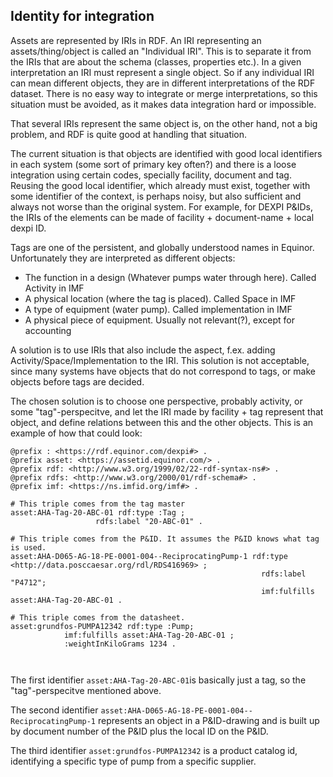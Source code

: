 ## Identity for integration

Assets are represented by IRIs in RDF. An IRI representing an assets/thing/object is called an "Individual IRI". This is to separate it from the IRIs that are about the schema (classes, properties etc.). In a given interpretation an IRI must represent a single object. So if any individual IRI can mean different objects, they are in different interpretations of the RDF dataset. There is no easy way to integrate or merge interpretations, so this situation must be avoided, as it makes data integration hard or impossible.

That several IRIs represent the same object is, on the other hand, not a big problem, and RDF is quite good at handling that situation. 

The current situation is that objects are identified with good local identifiers in each system (some sort of primary key often?) and there is a loose integration using certain codes, specially facility, document and tag. 
Reusing the good local identifier, which already must exist, together with some identifier of the context, is perhaps noisy, but also sufficient and always not worse than the original system. 
For example, for DEXPI P&IDs, the IRIs of the elements can be made of facility + document-name + local dexpi ID.

Tags are one of the persistent, and globally understood names in Equinor. Unfortunately they are interpreted as different objects:
- The function in a design (Whatever pumps water through here). Called Activity in IMF
- A physical location (where the tag is placed). Called Space in IMF
- A type of equipment (water pump). Called implementation in IMF
- A physical piece of equipment. Usually not relevant(?), except for accounting

A solution is to use IRIs that also include the aspect, f.ex. adding Activity/Space/Implementation to the IRI. This solution is not acceptable, since many systems have objects that do not correspond to tags, or make objects before tags are decided. 

The chosen solution is to choose one perspective, probably activity, or some "tag"-perspecitve, and let the IRI made by facility + tag represent that object, and define relations between this and the other objects. This is an example of how that could look:

```turtle
@prefix : <https://rdf.equinor.com/dexpi#> .
@prefix asset: <https://assetid.equinor.com/> .
@prefix rdf: <http://www.w3.org/1999/02/22-rdf-syntax-ns#> .
@prefix rdfs: <http://www.w3.org/2000/01/rdf-schema#> .
@prefix imf: <https://ns.imfid.org/imf#> .

# This triple comes from the tag master
asset:AHA-Tag-20-ABC-01 rdf:type :Tag ;
                   rdfs:label "20-ABC-01" .

# This triple comes from the P&ID. It assumes the P&ID knows what tag is used.
asset:AHA-D065-AG-18-PE-0001-004--ReciprocatingPump-1 rdf:type <http://data.posccaesar.org/rdl/RDS416969> ;
                                                        rdfs:label "P4712";
                                                        imf:fulfills asset:AHA-Tag-20-ABC-01 .

# This triple comes from the datasheet.
asset:grundfos-PUMPA12342 rdf:type :Pump;
            imf:fulfills asset:AHA-Tag-20-ABC-01 ;
            :weightInKiloGrams 1234 .

                                                        
```
The first identifier `asset:AHA-Tag-20-ABC-01`is basically just a tag, so the "tag"-perspecitve mentioned above. 

The second identifier `asset:AHA-D065-AG-18-PE-0001-004--ReciprocatingPump-1` represents an object in a P&ID-drawing and is built up by document number of the P&ID plus the local ID on the P&ID. 

The third identifier `asset:grundfos-PUMPA12342` is a product catalog id, identifying a specific type of pump from a specific supplier. 




